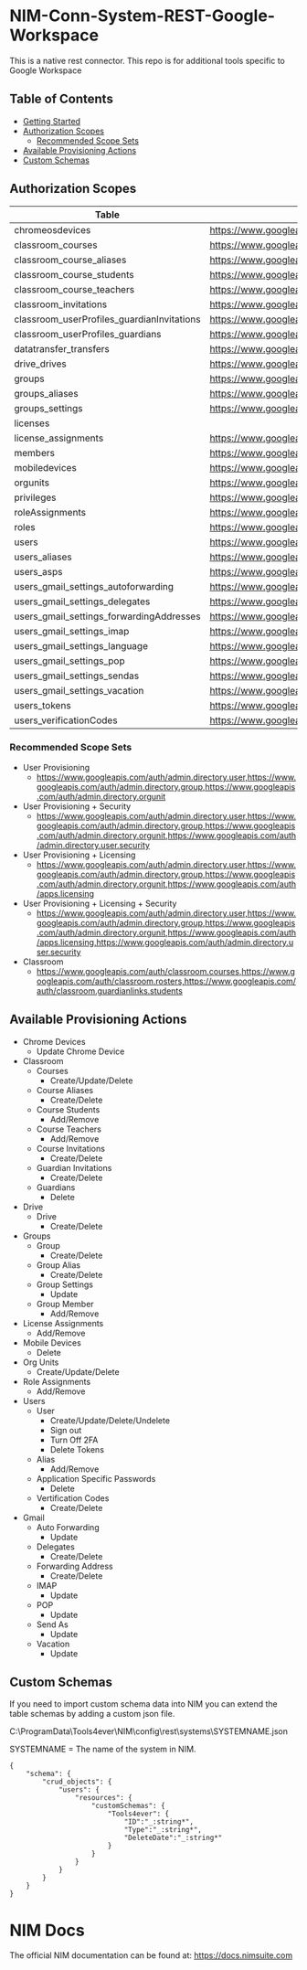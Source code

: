 # NIM-Conn-System-REST-Google-Workspace


This is a native rest connector. This repo is for additional tools specific to Google Workspace

## Table of Contents
* [Getting Started](#getting-started)
* [Authorization Scopes](#authorization-scopes)  
    * [Recommended Scope Sets](#recommended-scope-sets)  
* [Available Provisioning Actions](#available-provisioning-actions)
* [Custom Schemas](#custom-schemas)

## Authorization Scopes
|Table                                     |Scopes                                                          |
|------------------------------------------|----------------------------------------------------------------|
|chromeosdevices                           |https://www.googleapis.com/auth/admin.directory.device.chromeos |
|classroom_courses                         |https://www.googleapis.com/auth/classroom.courses               |
|classroom_course_aliases                  |https://www.googleapis.com/auth/classroom.courses               |
|classroom_course_students                 |https://www.googleapis.com/auth/classroom.rosters               |
|classroom_course_teachers                 |https://www.googleapis.com/auth/classroom.rosters               |
|classroom_invitations                     |https://www.googleapis.com/auth/classroom.rosters               |
|classroom_userProfiles_guardianInvitations|https://www.googleapis.com/auth/classroom.guardianlinks.students|
|classroom_userProfiles_guardians          |https://www.googleapis.com/auth/classroom.guardianlinks.students|
|datatransfer_transfers                    |https://www.googleapis.com/auth/admin.datatransfer              |
|drive_drives                              |https://www.googleapis.com/auth/drive                           |
|groups                                    |https://www.googleapis.com/auth/admin.directory.group           |
|groups_aliases                            |https://www.googleapis.com/auth/admin.directory.group           |
|groups_settings                           |https://www.googleapis.com/auth/apps.groups.settings            |
|licenses                                  |                                                                |
|license_assignments                       |https://www.googleapis.com/auth/apps.licensing                  |
|members                                   |https://www.googleapis.com/auth/admin.directory.group           |
|mobiledevices                             |https://www.googleapis.com/auth/admin.directory.device.mobile   |
|orgunits                                  |https://www.googleapis.com/auth/admin.directory.orgunit         |
|privileges                                |https://www.googleapis.com/auth/admin.directory.rolemanagement  |
|roleAssignments                           |https://www.googleapis.com/auth/admin.directory.rolemanagement  |
|roles                                     |https://www.googleapis.com/auth/admin.directory.rolemanagement  |
|users                                     |https://www.googleapis.com/auth/admin.directory.user            |
|users_aliases                             |https://www.googleapis.com/auth/admin.directory.user            |
|users_asps                                |https://www.googleapis.com/auth/admin.directory.user.security   |
|users_gmail_settings_autoforwarding       |https://www.googleapis.com/auth/gmail.settings.basic,https://www.googleapis.com/auth/gmail.settings.sharing             |
|users_gmail_settings_delegates            |https://www.googleapis.com/auth/gmail.settings.basic,https://www.googleapis.com/auth/gmail.settings.sharing             |
|users_gmail_settings_forwardingAddresses  |https://www.googleapis.com/auth/gmail.settings.basic,https://www.googleapis.com/auth/gmail.settings.sharing             |
|users_gmail_settings_imap                 |https://www.googleapis.com/auth/gmail.settings.basic            |
|users_gmail_settings_language             |https://www.googleapis.com/auth/gmail.settings.basic            |
|users_gmail_settings_pop                  |https://www.googleapis.com/auth/gmail.settings.basic            |
|users_gmail_settings_sendas               |https://www.googleapis.com/auth/gmail.settings.basic            |
|users_gmail_settings_vacation             |https://www.googleapis.com/auth/gmail.settings.basic            |
|users_tokens                              |https://www.googleapis.com/auth/admin.directory.user.security   |
|users_verificationCodes                   |https://www.googleapis.com/auth/admin.directory.user.security   |

### Recommended Scope Sets
* User Provisioning
    * https://www.googleapis.com/auth/admin.directory.user,https://www.googleapis.com/auth/admin.directory.group,https://www.googleapis.com/auth/admin.directory.orgunit
* User Provisioning + Security 
    * https://www.googleapis.com/auth/admin.directory.user,https://www.googleapis.com/auth/admin.directory.group,https://www.googleapis.com/auth/admin.directory.orgunit,https://www.googleapis.com/auth/admin.directory.user.security
* User Provisioning + Licensing
    * https://www.googleapis.com/auth/admin.directory.user,https://www.googleapis.com/auth/admin.directory.group,https://www.googleapis.com/auth/admin.directory.orgunit,https://www.googleapis.com/auth/apps.licensing
* User Provisioning + Licensing + Security
    *  https://www.googleapis.com/auth/admin.directory.user,https://www.googleapis.com/auth/admin.directory.group,https://www.googleapis.com/auth/admin.directory.orgunit,https://www.googleapis.com/auth/apps.licensing,https://www.googleapis.com/auth/admin.directory.user.security
* Classroom
    * https://www.googleapis.com/auth/classroom.courses,https://www.googleapis.com/auth/classroom.rosters,https://www.googleapis.com/auth/classroom.guardianlinks.students
    

## Available Provisioning Actions
* Chrome Devices
    * Update Chrome Device
* Classroom
    * Courses
        * Create/Update/Delete
    * Course Aliases
        * Create/Delete
    * Course Students
        * Add/Remove
    * Course Teachers
        * Add/Remove
    * Course Invitations
        * Create/Delete
    * Guardian Invitations
        * Create/Delete
    * Guardians
        * Delete
* Drive
    * Drive
        * Create/Delete
* Groups
    * Group
        * Create/Delete
    * Group Alias
        * Create/Delete
    * Group Settings
        * Update
    * Group Member
        * Add/Remove
* License Assignments
    * Add/Remove
* Mobile Devices
    * Delete
* Org Units
    * Create/Update/Delete
* Role Assignments
    * Add/Remove
* Users
    * User
        * Create/Update/Delete/Undelete
        * Sign out
        * Turn Off 2FA
        * Delete Tokens
    * Alias
        * Add/Remove
    * Application Specific Passwords
        * Delete
    * Vertification Codes
        * Create/Delete
* Gmail
    * Auto Forwarding
        * Update
    * Delegates
        * Create/Delete
    * Forwarding Address
        * Create/Delete
    * IMAP
        * Update
    * POP
        * Update
    * Send As
        * Update
    * Vacation
        * Update


## Custom Schemas
If you need to import custom schema data into NIM you can extend the table schemas by adding a custom json file. 

C:\ProgramData\Tools4ever\NIM\config\rest\systems\SYSTEMNAME.json

SYSTEMNAME = The name of the system in NIM.

```
{
	"schema": {
		"crud_objects": {
			"users": {
				"resources": {
					"customSchemas": {
						"Tools4ever": {
							"ID":"_:string*",
							"Type":"_:string*",
							"DeleteDate":"_:string*"
						}
					}
				}
			}
		}
	}
}
```


# NIM Docs
The official NIM documentation can be found at: https://docs.nimsuite.com
